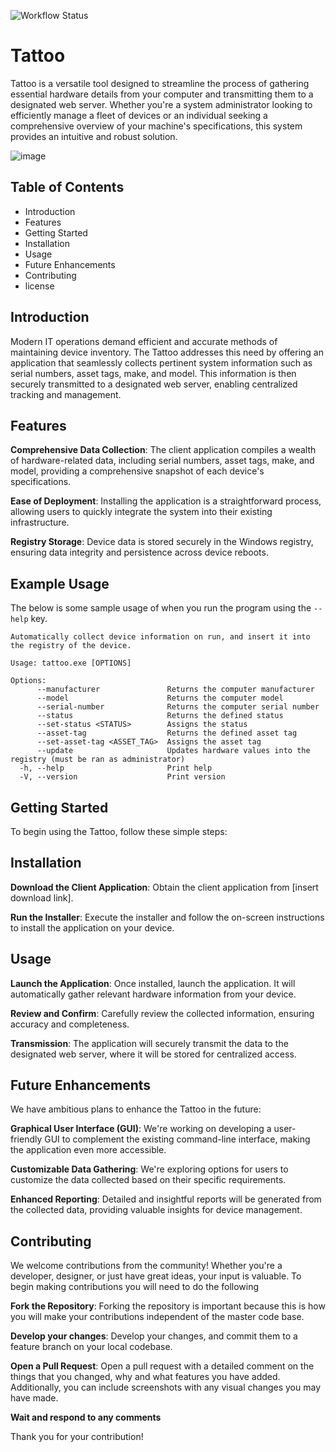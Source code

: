 ![Workflow Status](https://github.com/ofgrenudo/tattoo/actions/workflows/ci.yml/badge.svg)

# Tattoo

Tattoo is a versatile tool designed to streamline the process of gathering essential hardware details from your computer and transmitting them to a designated web server. Whether you're a system administrator looking to efficiently manage a fleet of devices or an individual seeking a comprehensive overview of your machine's specifications, this system provides an intuitive and robust solution.

![image](https://github.com/ofgrenudo/tattoo/assets/117940901/6d008bd2-07a9-442c-894d-6ab55f3ac6cf)

## Table of Contents

- Introduction
- Features
- Getting Started
- Installation
- Usage
- Future Enhancements
- Contributing
- license

## Introduction

Modern IT operations demand efficient and accurate methods of maintaining device inventory. The Tattoo addresses this need by offering an application that seamlessly collects pertinent system information such as serial numbers, asset tags, make, and model. This information is then securely transmitted to a designated web server, enabling centralized tracking and management.

## Features

**Comprehensive Data Collection**: The client application compiles a wealth of hardware-related data, including serial numbers, asset tags, make, and model, providing a comprehensive snapshot of each device's specifications.

**Ease of Deployment**: Installing the application is a straightforward process, allowing users to quickly integrate the system into their existing infrastructure.

**Registry Storage**: Device data is stored securely in the Windows registry, ensuring data integrity and persistence across device reboots.

## Example Usage

The below is some sample usage of when you run the program using the `--help` key.

```text
Automatically collect device information on run, and insert it into the registry of the device.

Usage: tattoo.exe [OPTIONS]

Options:
      --manufacturer               Returns the computer manufacturer
      --model                      Returns the computer model
      --serial-number              Returns the computer serial number
      --status                     Returns the defined status
      --set-status <STATUS>        Assigns the status
      --asset-tag                  Returns the defined asset tag
      --set-asset-tag <ASSET_TAG>  Assigns the asset tag
      --update                     Updates hardware values into the registry (must be ran as administrator)
  -h, --help                       Print help
  -V, --version                    Print version
```

## Getting Started

To begin using the Tattoo, follow these simple steps:

## Installation

**Download the Client Application**: Obtain the client application from [insert download link].

**Run the Installer**: Execute the installer and follow the on-screen instructions to install the application on your device.

## Usage

**Launch the Application**: Once installed, launch the application. It will automatically gather relevant hardware information from your device.

**Review and Confirm**: Carefully review the collected information, ensuring accuracy and completeness.

**Transmission**: The application will securely transmit the data to the designated web server, where it will be stored for centralized access.

## Future Enhancements

We have ambitious plans to enhance the Tattoo in the future:

**Graphical User Interface (GUI)**: We're working on developing a user-friendly GUI to complement the existing command-line interface, making the application even more accessible.

**Customizable Data Gathering**: We're exploring options for users to customize the data collected based on their specific requirements.

**Enhanced Reporting**: Detailed and insightful reports will be generated from the collected data, providing valuable insights for device management.

## Contributing

We welcome contributions from the community! Whether you're a developer, designer, or just have great ideas, your input is valuable. To begin making contributions you will need to do the following

**Fork the Repository**: Forking the repository is important because this is how you will make your contributions independent of the master code base.

**Develop your changes**: Develop your changes, and commit them to a feature branch on your local codebase.

**Open a Pull Request**: Open a pull request with a detailed comment on the things that you changed, why and what features you have added. Additionally, you can include screenshots with any visual changes you may have made.

**Wait and respond to any comments**

Thank you for your contribution!
